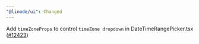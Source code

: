 ```yaml
---
"@linode/ui": Changed
---
```


Add `timeZoneProps` to control `timeZone dropdown` in DateTimeRangePicker.tsx ([#12423](https://github.com/linode/manager/pull/12423))
